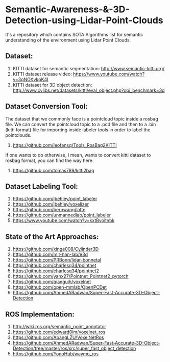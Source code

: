 # Semantic-Awareness-&-3D-Detection-using-Lidar-Point-Clouds
It's a repository which contains SOTA Algorithms list for semantic understanding of the environment using Lidar Point Clouds.

## Dataset:
1. KITTI dataset for semantic segmentation: http://www.semantic-kitti.org/
2. KITTI dataset release video: https://www.youtube.com/watch?v=3qNOXvkpK4I
3. KITTI dataset for 3D object detection: http://www.cvlibs.net/datasets/kitti/eval_object.php?obj_benchmark=3d

## Dataset Conversion Tool:
The dataset that we commonly face is a pointcloud topic inside a rosbag file. We can convert the pointcloud topic to a .pcd file and then to a .bin (kitti format) file for importing inside labeler tools in order to label the pointclouds.
1. https://github.com/leofansq/Tools_RosBag2KITTI

If one wants to do otherwise, I mean, wants to convert kitti dataset to rosbag format, you can find the way here.
1. https://github.com/tomas789/kitti2bag

## Dataset Labeling Tool:
1. https://github.com/jbehley/point_labeler
2. https://github.com/jbehley/voxelizer
3. https://github.com/bernwang/latte
4. https://github.com/unmannedlab/point_labeler
5. https://www.youtube.com/watch?v=kxtBvoitnbk

## State of the Art Approaches:
1. https://github.com/xinge008/Cylinder3D
2. https://github.com/mit-han-lab/e3d
3. https://github.com/PRBonn/lidar-bonnetal
4. https://github.com/charlesq34/pointnet
5. https://github.com/charlesq34/pointnet2
6. https://github.com/yanx27/Pointnet_Pointnet2_pytorch
7. https://github.com/qianguih/voxelnet
8. https://github.com/open-mmlab/OpenPCDet
9. https://github.com/AhmedARadwan/Super-Fast-Accurate-3D-Object-Detection
## ROS Implementation:
1. http://wiki.ros.org/semantic_point_annotator
2. https://github.com/edward0im/voxelnet_ros
3. https://github.com/AbangLZU/VoxelNetRos
4. https://github.com/AhmedARadwan/Super-Fast-Accurate-3D-Object-Detection/tree/master/ros/src/super_fast_object_detection
5. https://github.com/YonoHub/waymo_ros
